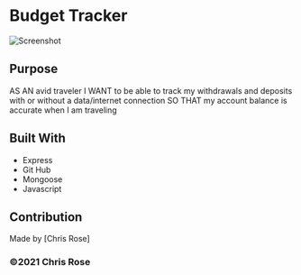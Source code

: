 # Budget Tracker

![Screenshot](https://user-images.githubusercontent.com/82801290/132295635-de7777ca-3cfb-499f-b716-640f59743ad8.png)

## Purpose

AS AN avid traveler
I WANT to be able to track my withdrawals and deposits with or without a data/internet connection
SO THAT my account balance is accurate when I am traveling 

## Built With
* Express
* Git Hub
* Mongoose
* Javascript

## Contribution
Made by [Chris Rose]

### ©️2021 Chris Rose
